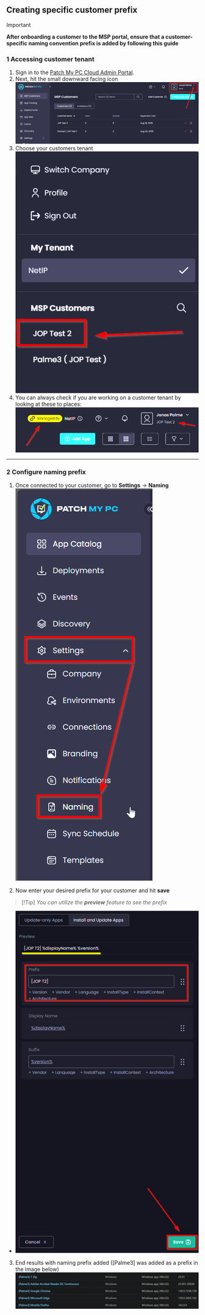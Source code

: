 ## Creating specific customer prefix

>[!Important]
>**After onboarding a customer to the MSP portal, ensure that a customer-specific naming convention prefix is added by following this guide**

### 1 Accessing customer tenant 
1. Sign in to the [Patch My PC Cloud Admin Portal](https://portal.patchmypc.com).
2. Next, hit the small downward facing icon
![](/PatchMyPC-Onboarding/images/SwitchToCustomerView.png)
3. Choose your customers tenant
![](/PatchMyPC-Onboarding/images/ChooseCustomerTenant.png)
4. You can always check if you are working on a customer tenant by looking at these to places:
![](/PatchMyPC-Onboarding/images/ConfirmCustomerTenant.png)

---
### 2 Configure naming prefix

1. Once connected to your customer, go to **Settings** -> **Naming**
![](/PatchMyPC-Onboarding/images/SelectNamingSettings.png)

2. Now enter your desired prefix for your customer and hit **save**
>[!Tip] _You can utilize the **preview** feature to see the prefix_
   -  ![alt text](/PatchMyPC-Onboarding/images/ConfigureNamingPrefixForCustomer.png)

3. End results with naming prefix added ([Palme3] was added as a prefix in the image below)
   ![](/PatchMyPC-Onboarding/images/ApplicationOverviewWitNames.png)